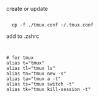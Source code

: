 create or update

``` shell

  cp -f ./tmux.conf ~/.tmux.conf

```

add to .zshrc

``` shell


# for tmux
alias t="tmux"
alias tl="tmux ls"
alias tn="tmux new -s"
alias ta="tmux a -t"
alias ts="tmux switch -t"
alias tk="tmux kill-session -t"

```
